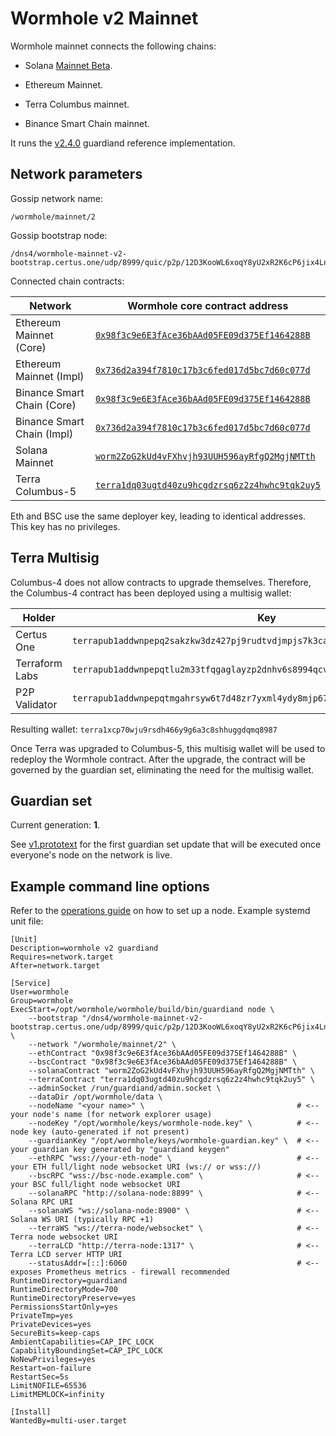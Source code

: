 # Wormhole v2 Mainnet

Wormhole mainnet connects the following chains:

- Solana [Mainnet Beta](https://docs.solana.com/clusters#mainnet-beta).

- Ethereum Mainnet.

- Terra Columbus mainnet.

- Binance Smart Chain mainnet.

It runs the [v2.4.0](https://github.com/certusone/wormhole/releases/tag/v2.4.0) guardiand reference implementation.

## Network parameters

Gossip network name:

    /wormhole/mainnet/2

Gossip bootstrap node:

    /dns4/wormhole-mainnet-v2-bootstrap.certus.one/udp/8999/quic/p2p/12D3KooWL6xoqY8yU2xR2K6cP6jix4LnGSrRh94HCKiK371qUFeU

Connected chain contracts:

| Network                       | Wormhole core contract address                 |
|-------------------------------|------------------------------------------------|
| Ethereum Mainnet (Core)     | [`0x98f3c9e6E3fAce36bAAd05FE09d375Ef1464288B`](https://etherscan.io/address/0x98f3c9e6E3fAce36bAAd05FE09d375Ef1464288B)  |
| Ethereum Mainnet (Impl)       | [`0x736d2a394f7810c17b3c6fed017d5bc7d60c077d`](https://etherscan.io/address/0x736d2a394f7810c17b3c6fed017d5bc7d60c077d)  |
| Binance Smart Chain (Core)  | [`0x98f3c9e6E3fAce36bAAd05FE09d375Ef1464288B`](https://bscscan.com/address/0x98f3c9e6E3fAce36bAAd05FE09d375Ef1464288B)   |
| Binance Smart Chain (Impl)    | [`0x736d2a394f7810c17b3c6fed017d5bc7d60c077d`](https://bscscan.com/address/0x736d2a394f7810c17b3c6fed017d5bc7d60c077d)   |
| Solana Mainnet                | [`worm2ZoG2kUd4vFXhvjh93UUH596ayRfgQ2MgjNMTth`](https://explorer.solana.com/address/worm2ZoG2kUd4vFXhvjh93UUH596ayRfgQ2MgjNMTth) |
| Terra Columbus-5              | [`terra1dq03ugtd40zu9hcgdzrsq6z2z4hwhc9tqk2uy5`](https://finder.terra.money/columbus-5/address/terra1dq03ugtd40zu9hcgdzrsq6z2z4hwhc9tqk2uy5) |

Eth and BSC use the same deployer key, leading to identical addresses. This key has no privileges.

## Terra Multisig

Columbus-4 does not allow contracts to upgrade themselves. Therefore, the Columbus-4 contract has been deployed
using a multisig wallet:

| Holder         | Key                                                                            |
|----------------|--------------------------------------------------------------------------------|
| Certus One     | `terrapub1addwnpepq2sakzkw3dz427pj9rudtvdjmpjs7k3cah6afhwarqdtp630tt50ghak5xd` |
| Terraform Labs | `terrapub1addwnpepqtlu2m33tfqgaglayzp2dnhv6s8994qcvuqtv5t3jsegrt58dt39jn5mt8v` |
| P2P Validator  | `terrapub1addwnpepqtmgahrsyw6t7d48zr7yxml4ydy8mjp67tkxsdhexf7fy0tkgeez204um3y` |

Resulting wallet: `terra1xcp70wju9rsdh466y9g6a3c8shhuggdqmq8987`

Once Terra was upgraded to Columbus-5, this multisig wallet will be used to redeploy the Wormhole contract.
After the upgrade, the contract will be governed by the guardian set, eliminating the need for the multisig wallet.

## Guardian set

Current generation: **1**.

See [v1.prototext](guardianset/v1.prototxt) for the first guardian set update that will be executed once everyone's
node on the network is live.

## Example command line options

Refer to the [operations guide](https://github.com/certusone/wormhole/blob/dev.v2/docs/operations.md) on how to set up a node.
Example systemd unit file:

```
[Unit]
Description=wormhole v2 guardiand
Requires=network.target
After=network.target

[Service]
User=wormhole
Group=wormhole
ExecStart=/opt/wormhole/wormhole/build/bin/guardiand node \
    --bootstrap "/dns4/wormhole-mainnet-v2-bootstrap.certus.one/udp/8999/quic/p2p/12D3KooWL6xoqY8yU2xR2K6cP6jix4LnGSrRh94HCKiK371qUFeU" \
    --network "/wormhole/mainnet/2" \
    --ethContract "0x98f3c9e6E3fAce36bAAd05FE09d375Ef1464288B" \
    --bscContract "0x98f3c9e6E3fAce36bAAd05FE09d375Ef1464288B" \
    --solanaContract "worm2ZoG2kUd4vFXhvjh93UUH596ayRfgQ2MgjNMTth" \
    --terraContract "terra1dq03ugtd40zu9hcgdzrsq6z2z4hwhc9tqk2uy5" \
    --adminSocket /run/guardiand/admin.socket \
    --dataDir /opt/wormhole/data \
    --nodeName "<your name>" \                                  # <-- your node's name (for network explorer usage)
    --nodeKey "/opt/wormhole/keys/wormhole-node.key" \          # <-- node key (auto-generated if not present)
    --guardianKey "/opt/wormhole/keys/wormhole-guardian.key" \  # <-- your guardian key generated by "guardiand keygen"
    --ethRPC "wss://your-eth-node" \                            # <-- your ETH full/light node websocket URI (ws:// or wss://)
    --bscRPC "wss://bsc-node.example.com" \                     # <-- your BSC full/light node websocket URI
    --solanaRPC "http://solana-node:8899" \                     # <-- Solana RPC URI
    --solanaWS "ws://solana-node:8900" \                        # <-- Solana WS URI (typically RPC +1)
    --terraWS "ws://terra-node/websocket" \                     # <-- Terra node websocket URI
    --terraLCD "http://terra-node:1317" \                       # <-- Terra LCD server HTTP URI
    --statusAddr=[::]:6060                                      # <-- exposes Prometheus metrics - firewall recommended
RuntimeDirectory=guardiand
RuntimeDirectoryMode=700
RuntimeDirectoryPreserve=yes
PermissionsStartOnly=yes
PrivateTmp=yes
PrivateDevices=yes
SecureBits=keep-caps
AmbientCapabilities=CAP_IPC_LOCK
CapabilityBoundingSet=CAP_IPC_LOCK
NoNewPrivileges=yes
Restart=on-failure
RestartSec=5s
LimitNOFILE=65536
LimitMEMLOCK=infinity

[Install]
WantedBy=multi-user.target
```
